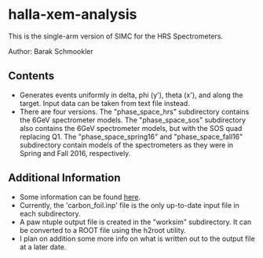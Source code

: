 # halla-xem-analysis

This is the single-arm version of SIMC for the HRS Spectrometers.

Author: Barak Schmookler

Contents
--------

* Generates events uniformly in delta, phi (y'), theta (x'), and along the target. Input data can be taken from text file instead.
* There are four versions. The "phase_space_hrs" subdirectory contains the 6GeV spectrometer models. The "phase_space_sos" subdirectory also contains the 6GeV spectrometer models, but with the SOS quad replacing Q1. The "phase_space_spring16" and "phase_space_fall16" subdirectory contain models of the spectrometers as they were in Spring and Fall 2016, respectively.

Additional Information
----------------------

* Some information can be found [here](https://hallaweb.jlab.org/wiki/index.php/Simulation_using_SIMC).
* Currently, the 'carbon_foil.inp' file is the only up-to-date input file in each subdirectory.
* A paw ntuple output file is created in the "worksim" subdirectory. It can be converted to a ROOT file using the h2root utility.
* I plan on addition some more info on what is written out to the output file at a later date.
